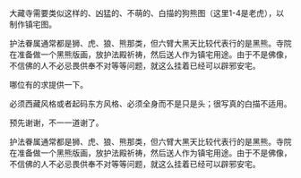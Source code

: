 大藏寺需要类似这样的、凶猛的、不萌的、白描的狗熊图（这里1-4是老虎），以制作镇宅图。

护法眷属通常都是狮、虎、狼、熊那类，但六臂大黑天比较代表行的是黑熊。寺院在准备做一个黑熊版画，放护法殿祈祷，然后送人作为镇宅用途。由于不是佛像，不信佛的人不必忌畏供奉不对等等问题，就这么挂着已经可以辟邪安宅。

哪位有的求提供一下。

必须西藏风格或者起码东方风格、必须全身而不是只是头；很写真的白描不适用。

预先谢谢，不一一道谢了。

护法眷属通常都是狮、虎、狼、熊那类，但六臂大黑天比较代表行的是黑熊。寺院在准备做一个黑熊版画，放护法殿祈祷，然后送人作为镇宅用途。由于不是佛像，不信佛的人不必忌畏供奉不对等等问题，就这么挂着已经可以辟邪安宅。
